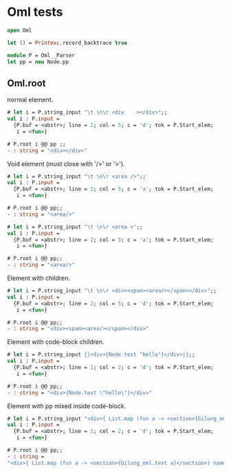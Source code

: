 # Oml tests

```ocaml
open Oml

let () = Printexc.record_backtrace true

module P = Oml__Parser
let pp = new Node.pp
```

## Oml.root 

normal element.

```ocaml
# let i = P.string_input "\t \n\r <div    ></div>";;
val i : P.input =
  {P.buf = <abstr>; line = 2; col = 5; c = 'd'; tok = P.Start_elem;
   i = <fun>}

# P.root i @@ pp ;;
- : string = "<div></div>"
```

Void element (must close with '/>' or '>').

```ocaml
# let i = P.string_input "\t \n\r <area />";;
val i : P.input =
  {P.buf = <abstr>; line = 2; col = 5; c = 'a'; tok = P.Start_elem;
   i = <fun>}

# P.root i @@ pp;;
- : string = "<area/>"

# let i = P.string_input "\t \n\r <area >";;
val i : P.input =
  {P.buf = <abstr>; line = 2; col = 5; c = 'a'; tok = P.Start_elem;
   i = <fun>}

# P.root i @@ pp;;
- : string = "<area/>"
```

Element with children.

```ocaml
# let i = P.string_input "\t \n\r <div><span><area/></span></div>";;
val i : P.input =
  {P.buf = <abstr>; line = 2; col = 5; c = 'd'; tok = P.Start_elem;
   i = <fun>}

# P.root i @@ pp;;
- : string = "<div><span><area/></span></div>"
```

Element with code-block children.

```ocaml
# let i = P.string_input {|<div>{Node.text "hello"}</div>|};;
val i : P.input =
  {P.buf = <abstr>; line = 1; col = 2; c = 'd'; tok = P.Start_elem;
   i = <fun>}

# P.root i @@ pp;;
- : string = "<div>{Node.text \"hello\"}</div>"
```

Element with pp mixed inside code-block.

```ocaml
# let i = P.string_input "<div>{ List.map (fun a -> <section>{Gilung_oml.text a}</section>) names }</div>";;
val i : P.input =
  {P.buf = <abstr>; line = 1; col = 2; c = 'd'; tok = P.Start_elem;
   i = <fun>}

# P.root i @@ pp;;
- : string =
"<div>{ List.map (fun a -> <section>{Gilung_oml.text a}</section>) names }</div>"
```
